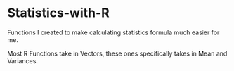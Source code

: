 # Statistics-with-R

Functions I created to make calculating statistics formula much easier for me.

Most R Functions take in Vectors, these ones specifically takes in Mean and Variances.
